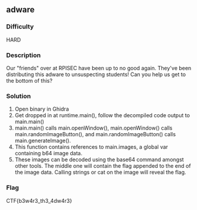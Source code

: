 ## adware
### Difficulty
HARD
### Description
Our "friends" over at RPISEC have been up to no good again. They've been distributing this adware to unsuspecting 
students! Can you help us get to the bottom of this?
### Solution
1. Open binary in Ghidra
1. Get dropped in at runtime.main(), follow the decompiled code output to main.main()
1. main.main() calls main.openWindow(), main.openWindow() calls main.randomImageButton(), and main.randomImageButton() 
   calls main.generateImage().
1. This function contains references to main.images, a global var containing b64 image data.
1. These images can be decoded using the base64 command amongst other tools. The middle one will contain the flag
   appended to the end of the image data. Calling strings or cat on the image will reveal the flag.

### Flag
CTF{b3w4r3_th3_4dw4r3}
